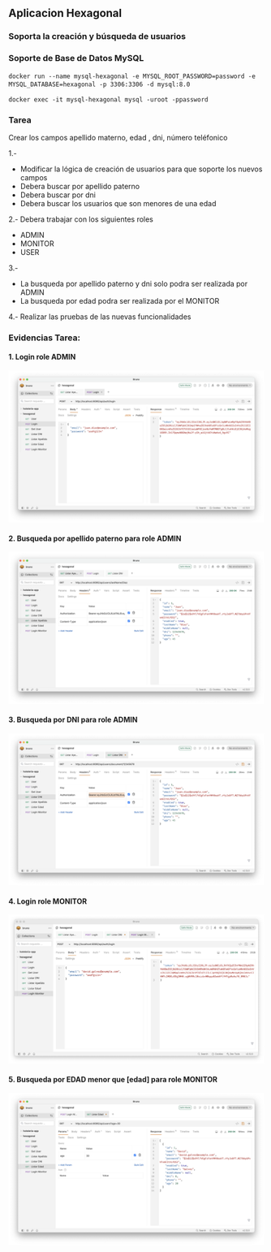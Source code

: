 ## Aplicacion Hexagonal 

### Soporta la creación y búsqueda de usuarios

### Soporte de Base de Datos MySQL
```
docker run --name mysql-hexagonal -e MYSQL_ROOT_PASSWORD=password -e MYSQL_DATABASE=hexagonal -p 3306:3306 -d mysql:8.0
```
```
docker exec -it mysql-hexagonal mysql -uroot -ppassword
```

### Tarea

Crear los campos apellido materno, edad , dni, número teléfonico

1.- 
- Modificar la lógica de creación de usuarios para que soporte los nuevos campos
- Debera buscar por apellido paterno
- Debera buscar por dni
- Debera buscar los usuarios que son menores de una edad

2.-
Debera trabajar con los siguientes roles
- ADMIN
- MONITOR
- USER

3.- 
- La busqueda por apellido paterno y dni solo podra ser realizada por ADMIN
- La busqueda por edad podra ser realizada por el MONITOR

4.- 
Realizar las pruebas de las nuevas funcionalidades

### Evidencias Tarea:
#### 1. Login role ADMIN
![1.png](assets/1.png)

#### 2. Busqueda por apellido paterno para role ADMIN
![1.png](assets/2.png)

#### 3. Busqueda por DNI para role ADMIN
![1.png](assets/3.png)

#### 4. Login role MONITOR
![1.png](assets/4.png)

#### 5. Busqueda por EDAD menor que [edad] para role MONITOR
![1.png](assets/5.png)

